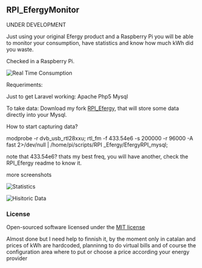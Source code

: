 ## RPI_EfergyMonitor

UNDER DEVELOPMENT

Just using your original Efergy product and a Raspberry Pi you will be able to monitor your consumption, have statistics and know how much kWh did you waste.

Checked in a Raspberry Pi.

![Real Time Consumption](https://github.com/kerojohan/screenshots/realtimeconsumption.png)

Requeriments:

Just to get Laravel working:
Apache 
Php5
Mysql

To take data:
Download my fork [RPI_Efergy](https://github.com/kerojohan/RPI_Efergy), that will store some data directly into your Mysql.

How to start capturing data?

modprobe -r dvb_usb_rtl28xxu;
rtl_fm -f 433.54e6 -s 200000 -r 96000 -A fast 2>/dev/null | /home/pi/scripts/RPI
_Efergy/EfergyRPI_mysql;

note that 433.54e6? thats my best freq, you will have another, check the RPI_Efergy readme to know it.


more screenshots

![Statistics](https://github.com/kerojohan/screenshots/statistics.png)

![Hisitoric Data](https://github.com/kerojohan/screenshots/historicdata.png)

### License

Open-sourced software licensed under the [MIT license](http://opensource.org/licenses/MIT)

Almost done but I need help to finnish it, by the moment only in catalan and prices of kWh are hardcoded, planninng to do virtual bills and of course the configuration area where to put or choose a price according your energy provider
